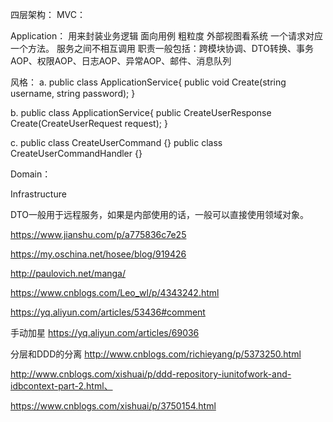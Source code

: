 
四层架构：
MVC：

Application：
用来封装业务逻辑
面向用例
粗粒度
外部视图看系统
一个请求对应一个方法。
服务之间不相互调用
职责一般包括：跨模块协调、DTO转换、事务AOP、权限AOP、日志AOP、异常AOP、邮件、消息队列

风格：
a.
public class ApplicationService{
     public void Create(string username, string password);
}

b.
public class ApplicationService{
    public CreateUserResponse Create(CreateUserRequest request);
}

c.
public class CreateUserCommand {}
public class CreateUserCommandHandler {}



Domain：

Infrastructure

DTO一般用于远程服务，如果是内部使用的话，一般可以直接使用领域对象。

https://www.jianshu.com/p/a775836c7e25

https://my.oschina.net/hosee/blog/919426

http://paulovich.net/manga/

https://www.cnblogs.com/Leo_wl/p/4343242.html

https://yq.aliyun.com/articles/53436#comment

手动加星 https://yq.aliyun.com/articles/69036

分层和DDD的分离
http://www.cnblogs.com/richieyang/p/5373250.html


http://www.cnblogs.com/xishuai/p/ddd-repository-iunitofwork-and-idbcontext-part-2.html、

https://www.cnblogs.com/xishuai/p/3750154.html